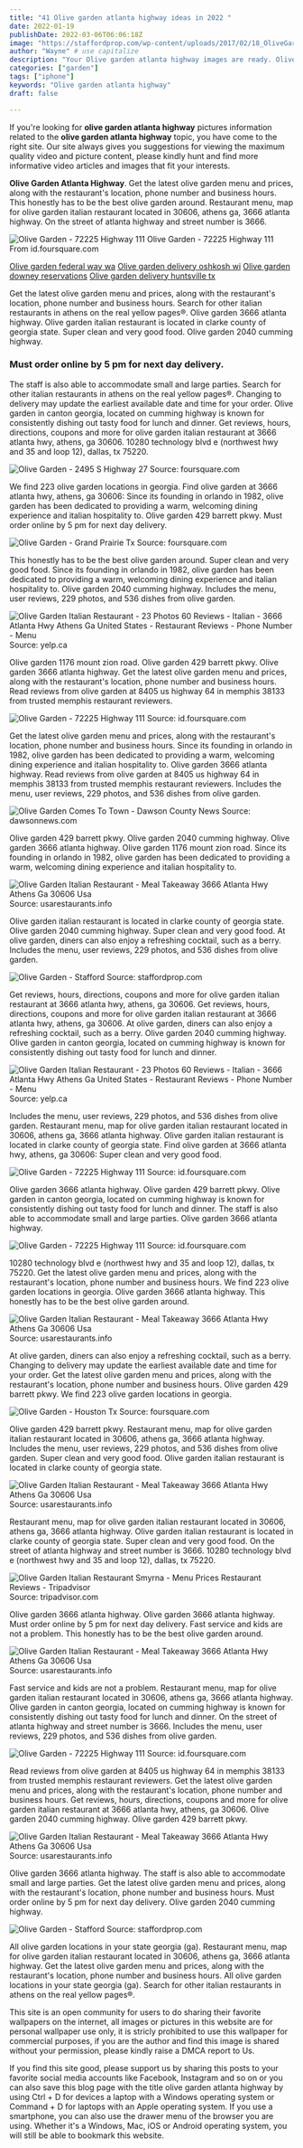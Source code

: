 ```yaml
---
title: "41 Olive garden atlanta highway ideas in 2022 "
date: 2022-01-19
publishDate: 2022-03-06T06:06:18Z
image: "https://staffordprop.com/wp-content/uploads/2017/02/18_OliveGarden_001_OV.jpg"
author: "Wayne" # use capitalize
description: "Your Olive garden atlanta highway images are ready. Olive garden atlanta highway are a topic that is being searched for and liked by netizens today. You can Find and Download the Olive garden atlanta highway files here. Download all free images."
categories: ["garden"]
tags: ["iphone"]
keywords: "Olive garden atlanta highway"
draft: false

---
```


If you're looking for **olive garden atlanta highway** pictures information related to the **olive garden atlanta highway** topic, you have come to the right  site.  Our site always  gives you  suggestions  for viewing  the maximum  quality video and picture  content, please kindly hunt and find more informative video articles and images  that fit your interests.

**Olive Garden Atlanta Highway**. Get the latest olive garden menu and prices, along with the restaurant&#039;s location, phone number and business hours. This honestly has to be the best olive garden around. Restaurant menu, map for olive garden italian restaurant located in 30606, athens ga, 3666 atlanta highway. On the street of atlanta highway and street number is 3666.

![Olive Garden - 72225 Highway 111](https://fastly.4sqi.net/img/general/200x200/200189629_4ukWRja9R65CqLJxb0z4jV_bXfghgg2v0DpjOXvlUGI.jpg "Olive Garden - 72225 Highway 111")
Olive Garden - 72225 Highway 111 From id.foursquare.com

[Olive garden federal way wa](/olive-garden-federal-way-wa/)
[Olive garden delivery oshkosh wi](/olive-garden-delivery-oshkosh-wi/)
[Olive garden downey reservations](/olive-garden-downey-reservations/)
[Olive garden delivery huntsville tx](/olive-garden-delivery-huntsville-tx/)

Get the latest olive garden menu and prices, along with the restaurant&#039;s location, phone number and business hours. Search for other italian restaurants in athens on the real yellow pages®. Olive garden 3666 atlanta highway. Olive garden italian restaurant is located in clarke county of georgia state. Super clean and very good food. Olive garden 2040 cumming highway.

### Must order online by 5 pm for next day delivery.

The staff is also able to accommodate small and large parties. Search for other italian restaurants in athens on the real yellow pages®. Changing to delivery may update the earliest available date and time for your order. Olive garden in canton georgia, located on cumming highway is known for consistently dishing out tasty food for lunch and dinner. Get reviews, hours, directions, coupons and more for olive garden italian restaurant at 3666 atlanta hwy, athens, ga 30606. 10280 technology blvd e (northwest hwy and 35 and loop 12), dallas, tx 75220.


![Olive Garden - 2495 S Highway 27](https://fastly.4sqi.net/img/general/200x200/6276157_cI0O7WkQheRFPaBC_LCtLxQ50hPvaQGbN31vPL6Z0-E.jpg "Olive Garden - 2495 S Highway 27")
Source: foursquare.com

We find 223 olive garden locations in georgia. Find olive garden at 3666 atlanta hwy, athens, ga 30606: Since its founding in orlando in 1982, olive garden has been dedicated to providing a warm, welcoming dining experience and italian hospitality to. Olive garden 429 barrett pkwy. Must order online by 5 pm for next day delivery.

![Olive Garden - Grand Prairie Tx](https://fastly.4sqi.net/img/general/600x600/515179762_PLlJsb5tCAW97x-mvbqBfjgzZTIPADuW7UydERNXOug.jpg "Olive Garden - Grand Prairie Tx")
Source: foursquare.com

This honestly has to be the best olive garden around. Super clean and very good food. Since its founding in orlando in 1982, olive garden has been dedicated to providing a warm, welcoming dining experience and italian hospitality to. Olive garden 2040 cumming highway. Includes the menu, user reviews, 229 photos, and 536 dishes from olive garden.

![Olive Garden Italian Restaurant - 23 Photos 60 Reviews - Italian - 3666 Atlanta Hwy Athens Ga United States - Restaurant Reviews - Phone Number - Menu](https://s3-media0.fl.yelpcdn.com/bphoto/Zseu6igwtk6QVEtwsGdiCQ/l.jpg "Olive Garden Italian Restaurant - 23 Photos 60 Reviews - Italian - 3666 Atlanta Hwy Athens Ga United States - Restaurant Reviews - Phone Number - Menu")
Source: yelp.ca

Olive garden 1176 mount zion road. Olive garden 429 barrett pkwy. Olive garden 3666 atlanta highway. Get the latest olive garden menu and prices, along with the restaurant&#039;s location, phone number and business hours. Read reviews from olive garden at 8405 us highway 64 in memphis 38133 from trusted memphis restaurant reviewers.

![Olive Garden - 72225 Highway 111](https://fastly.4sqi.net/img/general/600x600/200189629_kSx576xH9PQQ1PwmwVO7XIdY0nK9VDRkhdNh1df1kGA.jpg "Olive Garden - 72225 Highway 111")
Source: id.foursquare.com

Get the latest olive garden menu and prices, along with the restaurant&#039;s location, phone number and business hours. Since its founding in orlando in 1982, olive garden has been dedicated to providing a warm, welcoming dining experience and italian hospitality to. Olive garden 3666 atlanta highway. Read reviews from olive garden at 8405 us highway 64 in memphis 38133 from trusted memphis restaurant reviewers. Includes the menu, user reviews, 229 photos, and 536 dishes from olive garden.

![Olive Garden Comes To Town - Dawson County News](https://dawsonnews.cdn-anvilcms.net/media/images/2019/12/10/images/I-Olive_Garden_pic_1_FO80EAV.max-640x480.jpg "Olive Garden Comes To Town - Dawson County News")
Source: dawsonnews.com

Olive garden 429 barrett pkwy. Olive garden 2040 cumming highway. Olive garden 3666 atlanta highway. Olive garden 1176 mount zion road. Since its founding in orlando in 1982, olive garden has been dedicated to providing a warm, welcoming dining experience and italian hospitality to.

![Olive Garden Italian Restaurant - Meal Takeaway 3666 Atlanta Hwy Athens Ga 30606 Usa](https://cdn.usarestaurants.info/assets/uploads/356a41f597271fa9b344a3234d04da76_-united-states-georgia-clarke-county-athens-olive-garden-italian-restaurant-706-227-2225htm.jpg "Olive Garden Italian Restaurant - Meal Takeaway 3666 Atlanta Hwy Athens Ga 30606 Usa")
Source: usarestaurants.info

Olive garden italian restaurant is located in clarke county of georgia state. Olive garden 2040 cumming highway. Super clean and very good food. At olive garden, diners can also enjoy a refreshing cocktail, such as a berry. Includes the menu, user reviews, 229 photos, and 536 dishes from olive garden.

![Olive Garden - Stafford](https://staffordprop.com/wp-content/uploads/2017/02/18_OliveGarden_001_3-4_Thumbnail.jpg "Olive Garden - Stafford")
Source: staffordprop.com

Get reviews, hours, directions, coupons and more for olive garden italian restaurant at 3666 atlanta hwy, athens, ga 30606. Get reviews, hours, directions, coupons and more for olive garden italian restaurant at 3666 atlanta hwy, athens, ga 30606. At olive garden, diners can also enjoy a refreshing cocktail, such as a berry. Olive garden 2040 cumming highway. Olive garden in canton georgia, located on cumming highway is known for consistently dishing out tasty food for lunch and dinner.

![Olive Garden Italian Restaurant - 23 Photos 60 Reviews - Italian - 3666 Atlanta Hwy Athens Ga United States - Restaurant Reviews - Phone Number - Menu](https://s3-media0.fl.yelpcdn.com/bphoto/itp0k6G76e_oUWBdYdBrpw/l.jpg "Olive Garden Italian Restaurant - 23 Photos 60 Reviews - Italian - 3666 Atlanta Hwy Athens Ga United States - Restaurant Reviews - Phone Number - Menu")
Source: yelp.ca

Includes the menu, user reviews, 229 photos, and 536 dishes from olive garden. Restaurant menu, map for olive garden italian restaurant located in 30606, athens ga, 3666 atlanta highway. Olive garden italian restaurant is located in clarke county of georgia state. Find olive garden at 3666 atlanta hwy, athens, ga 30606: Super clean and very good food.

![Olive Garden - 72225 Highway 111](https://fastly.4sqi.net/img/general/200x200/200189629_4ukWRja9R65CqLJxb0z4jV_bXfghgg2v0DpjOXvlUGI.jpg "Olive Garden - 72225 Highway 111")
Source: id.foursquare.com

Olive garden 3666 atlanta highway. Olive garden 429 barrett pkwy. Olive garden in canton georgia, located on cumming highway is known for consistently dishing out tasty food for lunch and dinner. The staff is also able to accommodate small and large parties. Olive garden 3666 atlanta highway.

![Olive Garden - 72225 Highway 111](https://fastly.4sqi.net/img/general/600x600/JILVMXVKXUH2NYAYAYMUFUI0UP0YZCMF1F1V5ZYGFWVXBQTN.jpg "Olive Garden - 72225 Highway 111")
Source: id.foursquare.com

10280 technology blvd e (northwest hwy and 35 and loop 12), dallas, tx 75220. Get the latest olive garden menu and prices, along with the restaurant&#039;s location, phone number and business hours. We find 223 olive garden locations in georgia. Olive garden 3666 atlanta highway. This honestly has to be the best olive garden around.

![Olive Garden Italian Restaurant - Meal Takeaway 3666 Atlanta Hwy Athens Ga 30606 Usa](https://cdn.usarestaurants.info/assets/uploads/5b31aac946c2834ef26a863df3d534d3_-united-states-georgia-clarke-county-athens-olive-garden-italian-restaurant-706-227-2225htm.jpg "Olive Garden Italian Restaurant - Meal Takeaway 3666 Atlanta Hwy Athens Ga 30606 Usa")
Source: usarestaurants.info

At olive garden, diners can also enjoy a refreshing cocktail, such as a berry. Changing to delivery may update the earliest available date and time for your order. Get the latest olive garden menu and prices, along with the restaurant&#039;s location, phone number and business hours. Olive garden 429 barrett pkwy. We find 223 olive garden locations in georgia.

![Olive Garden - Houston Tx](https://fastly.4sqi.net/img/general/600x600/uElL8FXacsQhPNSP7_sbq2RcgtDHUnQzdyVK7XubDrY.jpg "Olive Garden - Houston Tx")
Source: foursquare.com

Olive garden 429 barrett pkwy. Restaurant menu, map for olive garden italian restaurant located in 30606, athens ga, 3666 atlanta highway. Includes the menu, user reviews, 229 photos, and 536 dishes from olive garden. Super clean and very good food. Olive garden italian restaurant is located in clarke county of georgia state.

![Olive Garden Italian Restaurant - Meal Takeaway 3666 Atlanta Hwy Athens Ga 30606 Usa](https://cdn.usarestaurants.info/assets/uploads/e1dc4cc982a05a90f331dba7ffc030ef_-united-states-georgia-clarke-county-athens-olive-garden-italian-restaurant-706-227-2225htm.jpg "Olive Garden Italian Restaurant - Meal Takeaway 3666 Atlanta Hwy Athens Ga 30606 Usa")
Source: usarestaurants.info

Restaurant menu, map for olive garden italian restaurant located in 30606, athens ga, 3666 atlanta highway. Olive garden italian restaurant is located in clarke county of georgia state. Super clean and very good food. On the street of atlanta highway and street number is 3666. 10280 technology blvd e (northwest hwy and 35 and loop 12), dallas, tx 75220.

![Olive Garden Italian Restaurant Smyrna - Menu Prices Restaurant Reviews - Tripadvisor](https://media-cdn.tripadvisor.com/media/photo-s/06/ea/b5/b9/olive-garden.jpg "Olive Garden Italian Restaurant Smyrna - Menu Prices Restaurant Reviews - Tripadvisor")
Source: tripadvisor.com

Olive garden 3666 atlanta highway. Olive garden 3666 atlanta highway. Must order online by 5 pm for next day delivery. Fast service and kids are not a problem. This honestly has to be the best olive garden around.

![Olive Garden Italian Restaurant - Meal Takeaway 3666 Atlanta Hwy Athens Ga 30606 Usa](https://cdn.usarestaurants.info/assets/uploads/415d9c49b3f2198d51d51214c0d60430_-united-states-georgia-clarke-county-athens-olive-garden-italian-restaurant-706-227-2225htm.jpg "Olive Garden Italian Restaurant - Meal Takeaway 3666 Atlanta Hwy Athens Ga 30606 Usa")
Source: usarestaurants.info

Fast service and kids are not a problem. Restaurant menu, map for olive garden italian restaurant located in 30606, athens ga, 3666 atlanta highway. Olive garden in canton georgia, located on cumming highway is known for consistently dishing out tasty food for lunch and dinner. On the street of atlanta highway and street number is 3666. Includes the menu, user reviews, 229 photos, and 536 dishes from olive garden.

![Olive Garden - 72225 Highway 111](https://fastly.4sqi.net/img/general/200x200/200189629_cmYxUeTYpUriUQgKvqsIUa3c0twjr2BNpaA3S4860DI.jpg "Olive Garden - 72225 Highway 111")
Source: id.foursquare.com

Read reviews from olive garden at 8405 us highway 64 in memphis 38133 from trusted memphis restaurant reviewers. Get the latest olive garden menu and prices, along with the restaurant&#039;s location, phone number and business hours. Get reviews, hours, directions, coupons and more for olive garden italian restaurant at 3666 atlanta hwy, athens, ga 30606. Olive garden 2040 cumming highway. Olive garden 429 barrett pkwy.

![Olive Garden Italian Restaurant - Meal Takeaway 3666 Atlanta Hwy Athens Ga 30606 Usa](https://cdn.usarestaurants.info/assets/uploads/f62eb9662eea5acb0661eee84c1ab5f7_-united-states-georgia-clarke-county-athens-olive-garden-italian-restaurant-706-227-2225htm.jpg "Olive Garden Italian Restaurant - Meal Takeaway 3666 Atlanta Hwy Athens Ga 30606 Usa")
Source: usarestaurants.info

Olive garden 3666 atlanta highway. The staff is also able to accommodate small and large parties. Get the latest olive garden menu and prices, along with the restaurant&#039;s location, phone number and business hours. Must order online by 5 pm for next day delivery. Olive garden 2040 cumming highway.

![Olive Garden - Stafford](https://staffordprop.com/wp-content/uploads/2017/02/18_OliveGarden_001_OV.jpg "Olive Garden - Stafford")
Source: staffordprop.com

All olive garden locations in your state georgia (ga). Restaurant menu, map for olive garden italian restaurant located in 30606, athens ga, 3666 atlanta highway. Get the latest olive garden menu and prices, along with the restaurant&#039;s location, phone number and business hours. All olive garden locations in your state georgia (ga). Search for other italian restaurants in athens on the real yellow pages®.

This site is an open community for users to do sharing their favorite wallpapers on the internet, all images or pictures in this website are for personal wallpaper use only, it is stricly prohibited to use this wallpaper for commercial purposes, if you are the author and find this image is shared without your permission, please kindly raise a DMCA report to Us.

If you find this site good, please support us by sharing this posts to your favorite social media accounts like Facebook, Instagram and so on or you can also save this blog page with the title olive garden atlanta highway by using Ctrl + D for devices a laptop with a Windows operating system or Command + D for laptops with an Apple operating system. If you use a smartphone, you can also use the drawer menu of the browser you are using. Whether it's a Windows, Mac, iOS or Android operating system, you will still be able to bookmark this website.
